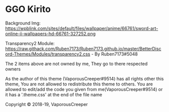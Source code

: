 # GGO Kirito

Background Img: https://wpblink.com/sites/default/files/wallpaper/anime/66761/sword-art-online-ii-wallpapers-hd-66761-327252.png 

Transparency2 Module: https://raw.githack.com/Ruben7173/Ruben7173.github.io/master/BetterDiscord-Themes/Modules/transparency2.css - By Ruben7173#5048

The 2 items above are not owned by me, They go to there respected owners

As the author of this theme (VaporousCreeper#9514) has all rights other this theme, You are not allowed to redistribute this theme to others. You are allowed to edit/add the code you given from me(VaporousCreeper#9514) or it has a '.theme.css' at the end of the file name

Copyright © 2018-19, VaporousCreeper

